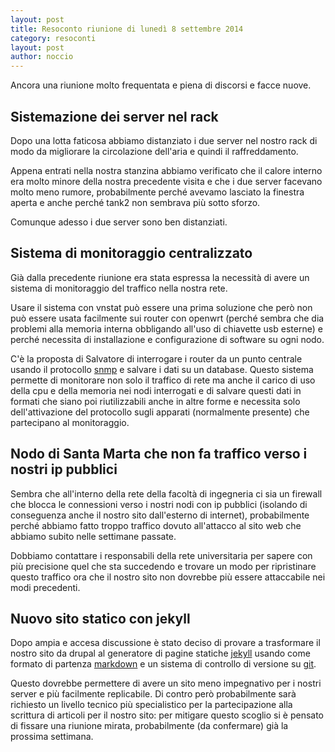 ```yaml
---
layout: post
title: Resoconto riunione di lunedì 8 settembre 2014
category: resoconti
layout: post
author: noccio
---
```


Ancora una riunione molto frequentata e piena di discorsi e facce nuove.

## Sistemazione dei server nel rack

Dopo una lotta faticosa abbiamo distanziato i due server nel nostro
rack di modo da migliorare la circolazione dell'aria e quindi il
raffreddamento.

Appena entrati nella nostra stanzina abbiamo verificato che il calore
interno era molto minore della nostra precedente visita e che i due
server facevano molto meno rumore, probabilmente perché avevamo
lasciato la finestra aperta e anche perché tank2 non sembrava più
sotto sforzo.

Comunque adesso i due server sono ben distanziati.

## Sistema di monitoraggio centralizzato

Già dalla precedente riunione era stata espressa la necessità di avere
un sistema di monitoraggio del traffico nella nostra rete.

Usare il sistema con vnstat può essere una prima soluzione che però
non può essere usata facilmente sui router con openwrt (perché sembra
che dia problemi alla memoria interna obbligando all'uso di chiavette
usb esterne) e perché necessita di installazione e configurazione di
software su ogni nodo.

C'è la proposta di Salvatore di interrogare i router da un punto
centrale usando il protocollo
[snmp](https://it.wikipedia.org/wiki/SNMP) e salvare i dati su un
database. Questo sistema permette di monitorare non solo il traffico
di rete ma anche il carico di uso della cpu e della memoria nei nodi
interrogati e di salvare questi dati in formati che siano poi
riutilizzabili anche in altre forme e necessita solo dell'attivazione
del protocollo sugli apparati (normalmente presente) che partecipano
al monitoraggio.

## Nodo di Santa Marta che non fa traffico verso i nostri ip pubblici

Sembra che all'interno della rete della facoltà di ingegneria ci sia
un firewall che blocca le connessioni verso i nostri nodi con ip
pubblici (isolando di conseguenza anche il nostro sito dall'esterno di
internet), probabilmente perché abbiamo fatto troppo traffico dovuto
all'attacco al sito web che abbiamo subito nelle settimane passate.

Dobbiamo contattare i responsabili della rete universitaria per sapere
con più precisione quel che sta succedendo e trovare un modo per
ripristinare questo traffico ora che il nostro sito non dovrebbe più
essere attaccabile nei modi precedenti.

## Nuovo sito statico con jekyll

Dopo ampia e accesa discussione è stato deciso di provare a
trasformare il nostro sito da drupal al generatore di pagine statiche
[jekyll](http://jekyllrb.com/) usando come formato di partenza
[markdown](http://daringfireball.net/projects/markdown/) e un sistema
di controllo di versione su [git](http://www.git-scm.com).

Questo dovrebbe permettere di avere un sito meno impegnativo per i
nostri server e più facilmente replicabile. Di contro però
probabilmente sarà richiesto un livello tecnico più specialistico per
la partecipazione alla scrittura di articoli per il nostro sito: per
mitigare questo scoglio si è pensato di fissare una riunione mirata,
probabilmente (da confermare) già la prossima settimana.
